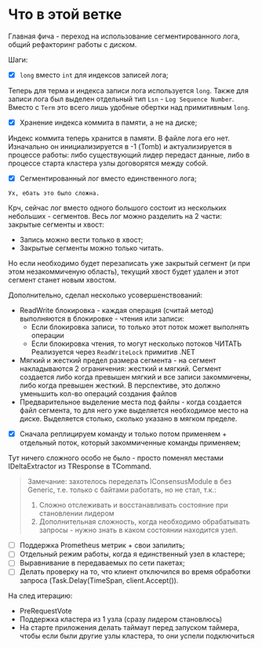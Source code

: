 # Что в этой ветке

Главная фича - переход на использование сегментированного лога, общий рефакторинг работы с диском.

Шаги:

- [x] `long` вместо `int` для индексов записей лога;

Теперь для терма и индекса записи лога используется `long`.
Также для записи лога был выделен отдельный тип `Lsn` - `Log Sequence Number`.
Вместо с `Term` это всего лишь удобные обертки над примитивным `long`.

- [x] Хранение индекса коммита в памяти, а не на диске;

Индекс коммита теперь хранится в памяти. В файле лога его нет.
Изначально он инициализируется в -1 (Tomb) и актуализируется в процессе работы:
либо существующий лидер передаст данные, либо в процессе старта кластера узлы договорятся между собой.

- [x] Сегментированный лог вместо единственного лога;

`Ух, ебать это было сложна.`

Крч, сейчас лог вместо одного большого состоит из нескольких небольших - сегментов.
Весь лог можно разделить на 2 части: закрытые сегменты и хвост:

- Запись можно вести только в хвост;
- Закрытые сегменты можно только читать.

Но если необходимо будет перезаписать уже закрытый сегмент (и при этом незакоммиченую область),
текущий хвост будет удален и этот сегмент станет новым хвостом.

Дополнительно, сделал несколько усовершенствований:

- ReadWrite блокировка - каждая операция (считай метод) выполняются в блокировке - чтения или записи:
    - Если блокировка записи, то только этот поток может выполнять операции
    - Если блокировка чтения, то могут несколько потоков ЧИТАТЬ
      Реализуется через `ReadWriteLock` примитив .NET
- Мягкий и жесткий предел размера сегмента - на сегмент накладываются 2 ограничения: жесткий и мягкий.
  Сегмент создается либо когда превышен мягкий и все записи закоммичены, либо когда превышен жесткий.
  В перспективе, это должно уменьшить кол-во операций создания файлов
- Предварительное выделение места под файлы - когда создается файл сегмента, то для него уже выделяется необходимое
  место на диске.
  Выделяется столько, сколько указано в мягком пределе.

- [x] Сначала реплицируем команду и только потом применяем + отдельный поток, который закоммиченные команды применяем;

Тут ничего сложного особо не было - просто поменял местами IDeltaExtractor из TResponse в TCommand.

> Замечание: захотелось переделать IConsensusModule в без Generic, т.е. только с байтами работать, но не стал, т.к.:
> 1. Сложно отслеживать и восстанавливать состояние при становлении лидером
> 2. Дополнительная сложность, когда необходимо обрабатывать запросы - нужно знать в каком состоянии находится узел.

- [ ] Поддержка Prometheus метрик + свои запилить;
- [ ] Отдельный режим работы, когда я единственный узел в кластере;
- [ ] Выравнивание в передаваемых по сети пакетах;
- [ ] Делать проверку на то, что клиент отключился во время обработки запроса (Task.Delay(TimeSpan, client.Accept()).

На след итерацию:

- PreRequestVote
- Поддержка кластера из 1 узла (сразу лидером становлюсь)
- На старте приложения делать таймаут перед запуском таймера, чтобы если были другие узлы кластера, то они успели
  подключиться
